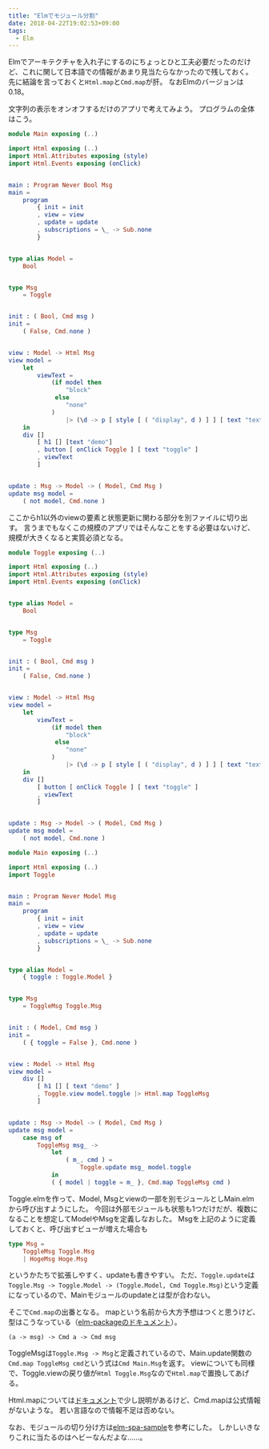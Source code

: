 ```yaml
---
title: "Elmでモジュール分割"
date: 2018-04-22T19:02:53+09:00
tags:
  - Elm
---
```

Elmでアーキテクチャを入れ子にするのにちょっとひと工夫必要だったのだけど、これに関して日本語での情報があまり見当たらなかったので残しておく。
先に結論を言っておくと`Html.map`と`Cmd.map`が肝。
なおElmのバージョンは0.18。

文字列の表示をオンオフするだけのアプリで考えてみよう。
プログラムの全体はこう。


```Main.elm
module Main exposing (..)

import Html exposing (..)
import Html.Attributes exposing (style)
import Html.Events exposing (onClick)


main : Program Never Bool Msg
main =
    program
        { init = init
        , view = view
        , update = update
        , subscriptions = \_ -> Sub.none
        }


type alias Model =
    Bool


type Msg
    = Toggle


init : ( Bool, Cmd msg )
init =
    ( False, Cmd.none )


view : Model -> Html Msg
view model =
    let
        viewText =
            (if model then
                "block"
             else
                "none"
            )
                |> (\d -> p [ style [ ( "display", d ) ] ] [ text "text" ])
    in
    div []
        [ h1 [] [text "demo"]
        , button [ onClick Toggle ] [ text "toggle" ]
        , viewText
        ]


update : Msg -> Model -> ( Model, Cmd Msg )
update msg model =
    ( not model, Cmd.none )
```


ここからh1以外のviewの要素と状態更新に関わる部分を別ファイルに切り出す。
言うまでもなくこの規模のアプリではそんなことをする必要はないけど、規模が大きくなると実質必須となる。


```Toggle.elm
module Toggle exposing (..)

import Html exposing (..)
import Html.Attributes exposing (style)
import Html.Events exposing (onClick)


type alias Model =
    Bool


type Msg
    = Toggle


init : ( Bool, Cmd msg )
init =
    ( False, Cmd.none )


view : Model -> Html Msg
view model =
    let
        viewText =
            (if model then
                "block"
             else
                "none"
            )
                |> (\d -> p [ style [ ( "display", d ) ] ] [ text "text" ])
    in
    div []
        [ button [ onClick Toggle ] [ text "toggle" ]
        , viewText
        ]


update : Msg -> Model -> ( Model, Cmd Msg )
update msg model =
    ( not model, Cmd.none )
```


```Main.elm
module Main exposing (..)

import Html exposing (..)
import Toggle


main : Program Never Model Msg
main =
    program
        { init = init
        , view = view
        , update = update
        , subscriptions = \_ -> Sub.none
        }


type alias Model =
    { toggle : Toggle.Model }


type Msg
    = ToggleMsg Toggle.Msg


init : ( Model, Cmd msg )
init =
    ( { toggle = False }, Cmd.none )


view : Model -> Html Msg
view model =
    div []
        [ h1 [] [ text "demo" ]
        , Toggle.view model.toggle |> Html.map ToggleMsg
        ]


update : Msg -> Model -> ( Model, Cmd Msg )
update msg model =
    case msg of
        ToggleMsg msg_ ->
            let
                ( m_, cmd ) =
                    Toggle.update msg_ model.toggle
            in
            ( { model | toggle = m_ }, Cmd.map ToggleMsg cmd )
```


Toggle.elmを作って、Model, Msgとviewの一部を別モジュールとしMain.elmから呼び出すようにした。
今回は外部モジュールも状態も1つだけだが、複数になることを想定してModelやMsgを定義しなおした。
Msgを上記のように定義しておくと、呼び出すビューが増えた場合も


```elm
type Msg =
    ToggleMsg Toggle.Msg
    | HogeMsg Hoge.Msg
```


というかたちで拡張しやすく、updateも書きやすい。
ただ、`Toggle.update`は`Toggle.Msg -> Toggle.Model -> (Toggle.Model, Cmd Toggle.Msg)`という定義になっているので、Mainモジュールのupdateとは型が合わない。

そこで`Cmd.map`の出番となる。
mapという名前から大方予想はつくと思うけど、型はこうなっている（[elm-packageのドキュメント](http://package.elm-lang.org/packages/elm-lang/core/5.1.1/Platform-Cmd#map)）。

`(a -> msg) -> Cmd a -> Cmd msg`

ToggleMsgは`Toggle.Msg -> Msg`と定義されているので、Main.update関数の`Cmd.map ToggleMsg cmd`という式は`Cmd Main.Msg`を返す。
viewについても同様で、Toggle.viewの戻り値が`Html Toggle.Msg`なので`Html.map`で置換してあげる。

Html.mapについては[ドキュメント](http://package.elm-lang.org/packages/elm-lang/html/latest/Html#map)で少し説明があるけど、Cmd.mapは公式情報がないような。
若い言語なので情報不足は否めない。

なお、モジュールの切り分け方は[elm-spa-sample](https://github.com/rtfeldman/elm-spa-example)を参考にした。
しかしいきなりこれに当たるのはヘビーなんだよな……。
